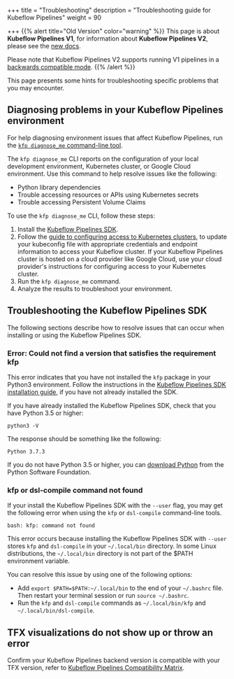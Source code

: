 +++
title = "Troubleshooting"
description = "Troubleshooting guide for Kubeflow Pipelines"
weight = 90
                    
+++
{{% alert title="Old Version" color="warning" %}}
This page is about __Kubeflow Pipelines V1__, for information about __Kubeflow Pipelines V2__, please see the [new docs](/docs/components/pipelines).

Please note that Kubeflow Pipelines V2 supports running V1 pipelines in a [backwards compatible mode](/docs/components/pipelines/user-guides/migration).
{{% /alert %}}

This page presents some hints for troubleshooting specific problems that you
may encounter.

## Diagnosing problems in your Kubeflow Pipelines environment

For help diagnosing environment issues that affect Kubeflow Pipelines, run
the [`kfp diagnose_me` command-line tool](/docs/components/pipelines/legacy-v1/sdk/sdk-overview/#kubeflow-pipelines-cli-tool).

The `kfp diagnose_me` CLI reports on the configuration of your local
development environment, Kubernetes cluster, or Google Cloud environment.
Use this command to help resolve issues like the following:

*  Python library dependencies
*  Trouble accessing resources or APIs using Kubernetes secrets
*  Trouble accessing Persistent Volume Claims

To use the `kfp diagnose_me` CLI, follow these steps:

1.  Install the [Kubeflow Pipelines SDK](/docs/components/pipelines/legacy-v1/sdk/install-sdk/).
1.  Follow the [guide to configuring access to Kubernetes clusters][kubeconfig],
    to update your kubeconfig file with appropriate credentials and endpoint
    information to access your Kubeflow cluster.
    If your Kubeflow Pipelines cluster is hosted on a cloud provider like
    Google Cloud, use your cloud provider's instructions for configuring
    access to your Kubernetes cluster. 
1.  Run the `kfp diagnose_me` command.
1.  Analyze the results to troubleshoot your environment.

[kubeconfig]: https://kubernetes.io/docs/reference/access-authn-authz/authentication/

## Troubleshooting the Kubeflow Pipelines SDK

The following sections describe how to resolve issues that can occur when
installing or using the Kubeflow Pipelines SDK.

### Error: Could not find a version that satisfies the requirement kfp

This error indicates that you have not installed the `kfp` package in your
Python3 environment. Follow the instructions in the [Kubeflow Pipelines SDK
installation guide](/docs/components/pipelines/legacy-v1/sdk/install-sdk/), if you have not already
installed the SDK.

If you have already installed the Kubeflow Pipelines SDK, check that you have
Python 3.5 or higher:

```
python3 -V
```

The response should be something like the following:

```
Python 3.7.3
```

If you do not have Python 3.5 or higher, you can
[download Python](https://www.python.org/downloads/) from the Python
Software Foundation.

### kfp or dsl-compile command not found

If your install the Kubeflow Pipelines SDK with the `--user` flag, you may
get the following error when using the `kfp` or `dsl-compile` command-line
tools.

```
bash: kfp: command not found
```

This error occurs because installing the Kubeflow Pipelines SDK with
`--user` stores `kfp` and `dsl-compile` in your `~/.local/bin` directory.
In some Linux distributions, the `~/.local/bin` directory is not part of the
$PATH environment variable.

You can resolve this issue by using one of the following options:

*  Add `export $PATH=$PATH:~/.local/bin` to the end of your `~/.bashrc` file.
   Then restart your terminal session or run `source ~/.bashrc`.
*  Run the `kfp` and `dsl-compile` commands as `~/.local/bin/kfp` and
   `~/.local/bin/dsl-compile`.

## TFX visualizations do not show up or throw an error

Confirm your Kubeflow Pipelines backend version is compatible with your TFX version, refer to [Kubeflow Pipelines Compatibility Matrix](/docs/components/pipelines/legacy-v1/installation/compatibility-matrix/).
